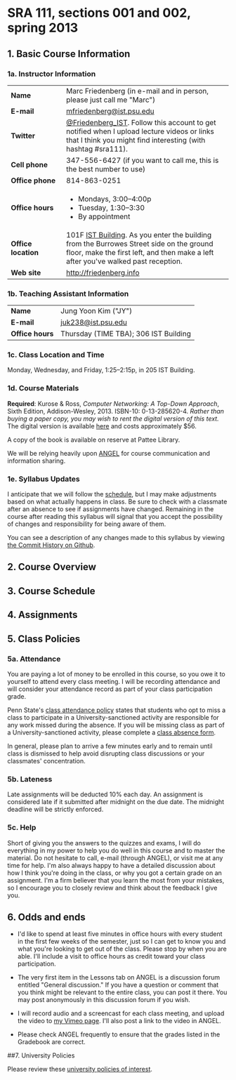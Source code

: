 # SRA 111, sections 001 and 002, spring 2013

## 1. Basic Course Information

### 1a. Instructor Information

<table>
	<tr>
		<td width="25%"><strong>Name</strong></td>
		<td>Marc Friedenberg (in e-mail and in person, please just call me "Marc")</td>
	</tr>
	<tr>
		<td><strong>E-mail</td></td>
		<td><a href="mailto:mfriedenberg@ist.psu.edu">mfriedenberg@ist.psu.edu</a></td>
	</tr>	
	<tr>
		<td><strong>Twitter</td></td>
		<td><a href="https://twitter.com/Friedenberg_IST">@Friedenberg_IST</a>. Follow this account to get notified when I upload lecture videos or links that I think you might find interesting (with hashtag #sra111).</td>
	</tr>	
	<tr>
		<td><strong>Cell phone</strong></td>
		<td>347-556-6427 (if you want to call me, this is the best number to use)</td>
	</tr>
	<tr>
		<td><strong>Office phone</strong></td>
		<td>814-863-0251</td>
	</tr>	
	<tr>
		<td><strong>Office hours</strong></td>
		<td>
			<ul>
				<li>Mondays, 3:00–4:00p</li>
				<li>Tuesday, 1:30–3:30</li>
				<li>By appointment</li>
			</ul>
		</td>
	</tr>	
	<tr>
		<td><strong>Office location</td></td>
		<td>101F <a href="http://www.campusmaps.psu.edu/explore/ems-eng.shtml">IST
Building</a>. As you
enter the building from the Burrowes Street side on the ground floor,
make the first left, and then make a left after you've walked past
reception.</td>
	</tr>
	<tr>
		<td><strong>Web site</td></td>
		<td><a href="http://friedenberg.info">http://friedenberg.info</a></td>
	</tr>	
</table>

### 1b. Teaching Assistant Information

<table>
	<tr>
		<td><strong>Name</strong></td>
		<td>Jung Yoon Kim ("JY")</td>
	</tr>
	<tr>
		<td><strong>E-mail</td></td>
		<td><a href="mailto:juk238@ist.psu.edu">juk238@ist.psu.edu</a></td>
	</tr>
	<tr>
		<td><strong>Office hours</strong></td>
		<td>Thursday (TIME TBA); 306 IST Building</td>
	</tr>
</table>

### 1c. Class Location and Time

Monday, Wednesday, and Friday, 1:25–2:15p, in 205 IST Building.

### 1d. Course Materials

**Required**: Kurose & Ross, *Computer Networking: A Top-Down Approach*,
Sixth Edition, Addison-Wesley, 2013. ISBN-10: 0-13-285620-4. *Rather
than buying a paper copy, you may wish to rent the digital version of
this text.* The digital version is available [here](http://www.coursesmart.com/computer-networking-a-top-down-approach-sixth/james-f-kurose-keith-w-ross/dp/9780132856256) and costs approximately $56.

A copy of the book is available on reserve at Pattee Library.

We will be relying heavily upon [ANGEL](http://cms.psu.edu) for course
communication and information sharing. 

### 1e. Syllabus Updates

I anticipate that we will follow the [schedule](https://github.com/mfriedenberg/SRA_111_13_Spring/blob/master/course_schedule.md), but I may
make adjustments based on what actually happens in class. Be sure to
check with a classmate after an absence to see if assignments have
changed. Remaining in the course after reading this syllabus will signal
that you accept the possibility of changes and responsibility for being
aware of them.

You can see a description of any changes made to this syllabus by viewing [the Commit History on Github](https://github.com/mfriedenberg/SRA_111_13_Spring/commits/master).

## 2. Course Overview

## 3. Course Schedule

## 4. Assignments

## 5. Class Policies

### 5a. Attendance

You are paying a lot of money to be enrolled in this course, so you owe
it to yourself to attend every class meeting. I will be recording
attendance and will consider your attendance record as part of your
class participation grade.

Penn State's [class attendance
policy](http://senate.psu.edu/policies/separate_policy/42-27.htm) states
that students who opt to miss a class to participate in a
University-sanctioned activity are responsible for any work missed
during the absence. If you will be missing class as part of a
University-sanctioned activity, please complete a [class absence
form](http://www.psu.edu/oue/aappm/classabs.pdf).

In general, please plan to arrive a few minutes early and to remain
until class is dismissed to help avoid disrupting class discussions or
your classmates' concentration.

### 5b. Lateness

Late assignments will be deducted 10% each day. An assignment is
considered late if it submitted after midnight on the due date. The
midnight deadline will be strictly enforced.

### 5c. Help

Short of giving you the answers to the quizzes and exams, I will do
everything in my power to help you do well in this course and to master
the material. Do not hesitate to call, e-mail (through ANGEL), or visit
me at any time for help. I'm also always happy to have a detailed
discussion about how I think you're doing in the class, or why you got a
certain grade on an assignment. I'm a firm believer that you learn the
most from your mistakes, so I encourage you to closely review and think
about the feedback I give you.

## 6. Odds and ends

* I'd like to spend at least five minutes in office hours with every student in the first few weeks of the semester, just so I can get to know you and what you're looking to get out of the class. Please stop by when you are able. I'll include a visit to office hours as credit toward your class participation.

* The very first item in the Lessons tab on ANGEL is a discussion forum entitled "General discussion." If you have a question or comment that you think might be relevant to the entire class, you can post it there. You may post anonymously in this discussion forum if you wish.
 
* I will record audio and a screencast for each class meeting, and upload the video to [my Vimeo page](http://vimeo.com/mfriedenberg). I'll also post a link to the video in ANGEL.

* Please check ANGEL frequently to ensure that the grades listed in the Gradebook are correct. 

##7. University Policies

Please review these [university policies of interest](https://github.com/mfriedenberg/Teaching-Common/blob/master/university_policies.md).